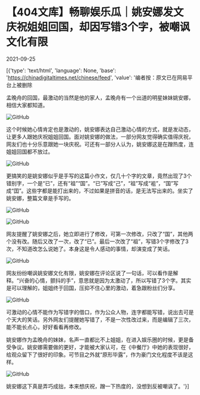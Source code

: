 # 【404文库】畅聊娱乐瓜｜姚安娜发文庆祝姐姐回国，却因写错3个字，被嘲讽文化有限

2021-09-25

[{'type': 'text/html', 'language': None, 'base': 'https://chinadigitaltimes.net/chinese/feed', 'value': '编者按：原文已在网易平台上被删除

孟晚舟的回国，最激动的当然是他的家人，孟晚舟有一个出道的明星妹妹姚安娜，相信大家都知道。

![GitHub](https://chinadigitaltimes.net/chinese/files/2021/09/image-1632563628281.png)

这个时候她心情肯定也是激动的，姚安娜表达自己激动心情的方式，就是发动态，让更多人跟她庆祝姐姐回国。面对姚安娜的做法，一部分网友觉得确实值得庆祝，网友们也十分乐意跟她一块庆祝。可还有一部分人认为，姚安娜这是在蹭热度，连姐姐回国都不放过。

![GitHub](https://chinadigitaltimes.net/chinese/files/2021/09/image-1632563646013.png)

更搞笑的是姚安娜似乎是手写的这篇小作文，仅几十个字的文章，竟然出现了3个错别字，一个是“已”，还有“祖”“国”。“已”写成“己”，“祖”写成“袓”，“国”写成“囯”。这些字都是能打出来的，不过如果是拼音的话，是无法写出来的。坐实了姚安娜，整篇文章是手写的。

![GitHub](https://chinadigitaltimes.net/chinese/files/2021/09/image-1632563663097.png)

![GitHub](https://chinadigitaltimes.net/chinese/files/2021/09/image-1632563675352.png)

网友提醒了姚安娜之后，她立即进行了修改，可第一次修改，只改了“国”，其他两个没有改。随后又改了一次，改了“已”。最后一次改了“祖”，写错3个字修改了3次，不知道改怎么说她了。本身这是令人感动的事情，却演变成了笑话。

![GitHub](https://chinadigitaltimes.net/chinese/files/2021/09/image-1632563706447.png)

网友纷纷嘲讽姚安娜文化有限，姚安娜在评论区说了一句话，可以看作是解释。“兴奋的心情，颤抖的手”，意思就是因为太激动了，所以写错了3个字。其实是可以理解的，姐姐终于回国，压抑不住心里的激动，着急跟粉丝们分享。

![GitHub](https://chinadigitaltimes.net/chinese/files/2021/09/image-1632563729842.png)

可激动的心情不能作为写错字的借口，作为公众人物，连字都能写错，说出去可是个天大的笑话。另外网友们提醒她写错了，不是一次性改过来，而是编辑了三次，能不能长点心，好好看看再修改。

姚安娜作为孟晚舟的妹妹，名声一直都比不上姐姐，在进入娱乐圈的时候，更是备受争议。姚安娜需要做的更好，才能被大家认可，在《中餐厅》中她的表现很好，给观众留下了很好的印象。可节目之外就“原形毕露”，作为豪门文化程度不该是这样。

![GitHub](https://chinadigitaltimes.net/chinese/files/2021/09/image-1632563806074.png)

姚安娜这下真是弄巧成拙，本来想庆祝，蹭一下热度的，没想到反被嘲讽了。'}]